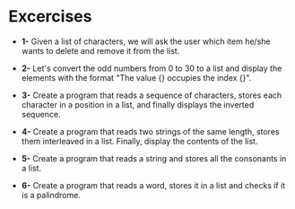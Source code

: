 # Excercises

- <b>1-</b> Given a list of characters, we will ask the user which item he/she wants to delete and remove it from the list.

- <b>2-</b> Let's convert the odd numbers from 0 to 30 to a list and display the elements with the format
 "The value {} occupies the index {}".

- <b>3-</b> Create a program that reads a sequence of characters, stores each character in a position in a list, 
and finally displays the inverted sequence.

- <b>4-</b> Create a program that reads two strings of the same length, stores them interleaved in a list. Finally,
display the contents of the list.

- <b>5-</b> Create a program that reads a string and stores all the consonants in a list.

- <b>6-</b> Create a program that reads a word, stores it in a list and checks if it is a palindrome.
